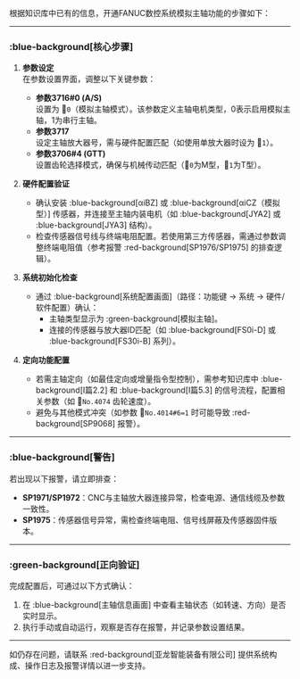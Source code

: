 
根据知识库中已有的信息，开通FANUC数控系统模拟主轴功能的步骤如下：

---

### :blue-background[核心步骤]
1. **参数设定**  
   在参数设置界面，调整以下关键参数：
   - **参数3716#0 (A/S)**  
     设置为 :orange:`0`（模拟主轴模式）。该参数定义主轴电机类型，0表示启用模拟主轴，1为串行主轴。
   - **参数3717**  
     设定主轴放大器号，需与硬件配置匹配（如使用单放大器时设为 :orange:`1`）。
   - **参数3706#4 (GTT)**  
     设置齿轮选择模式，确保与机械传动匹配（:orange:`0`为M型，:orange:`1`为T型）。

2. **硬件配置验证**  
   - 确认安装 :blue-background[αiBZ] 或 :blue-background[αiCZ（模拟型）] 传感器，并连接至主轴内装电机（如 :blue-background[JYA2] 或 :blue-background[JYA3] 结构）。
   - 检查传感器信号线与终端电阻配置。若使用第三方传感器，需通过参数调整终端电阻值（参考报警 :red-background[SP1976/SP1975] 的排查逻辑）。

3. **系统初始化检查**  
   - 通过 :blue-background[系统配置画面]（路径：功能键 → 系统 → 硬件/软件配置）确认：
     - 主轴类型显示为 :green-background[模拟主轴]。
     - 连接的传感器与放大器ID匹配（如 :blue-background[FS0i-D] 或 :blue-background[FS30i-B] 系列）。

4. **定向功能配置**  
   - 若需主轴定向（如最佳定向或增量指令型控制），需参考知识库中 :blue-background[Ⅰ篇2.2] 和 :blue-background[Ⅰ篇5.3] 的信号流程，配置相关参数（如 :orange:`No.4074` 齿轮速度）。
   - 避免与其他模式冲突（如参数 :orange:`No.4014#6=1` 时可能导致 :red-background[SP9068] 报警）。

---

### :blue-background[警告]
若出现以下报警，请立即排查：
- **SP1971/SP1972**：CNC与主轴放大器连接异常，检查电源、通信线缆及参数一致性。
- **SP1975**：传感器信号异常，需检查终端电阻、信号线屏蔽及传感器固件版本。

---

### :green-background[正向验证]
完成配置后，可通过以下方式确认：
1. 在 :blue-background[主轴信息画面] 中查看主轴状态（如转速、方向）是否实时显示。
2. 执行手动或自动运行，观察是否存在报警，并记录参数设置结果。

---

如仍存在问题，请联系 :red-background[亚龙智能装备有限公司] 提供系统构成、操作日志及报警详情以进一步支持。